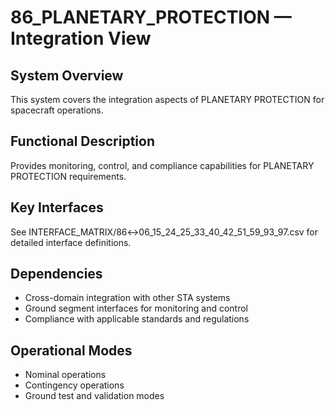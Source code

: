# 86_PLANETARY_PROTECTION — Integration View

## System Overview

This system covers the integration aspects of PLANETARY PROTECTION for spacecraft operations.

## Functional Description

Provides monitoring, control, and compliance capabilities for PLANETARY PROTECTION requirements.

## Key Interfaces

See INTERFACE_MATRIX/86↔06_15_24_25_33_40_42_51_59_93_97.csv for detailed interface definitions.

## Dependencies

- Cross-domain integration with other STA systems
- Ground segment interfaces for monitoring and control
- Compliance with applicable standards and regulations

## Operational Modes

- Nominal operations
- Contingency operations
- Ground test and validation modes
